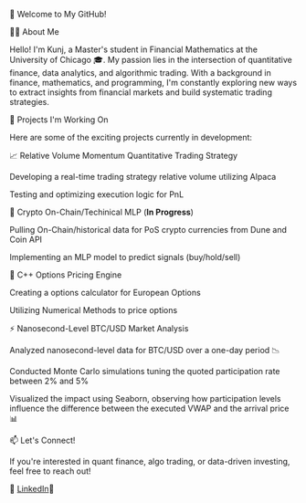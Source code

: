 👋 Welcome to My GitHub!

🧑‍🎓 About Me

Hello! I'm Kunj, a Master's student in Financial Mathematics at the University of Chicago 🎓. My passion lies in the intersection of quantitative finance, data analytics, and algorithmic trading. With a background in finance, mathematics, and programming, I'm constantly exploring new ways to extract insights from financial markets and build systematic trading strategies.

🚀 Projects I'm Working On

Here are some of the exciting projects currently in development:

📈 Relative Volume Momentum Quantitative Trading Strategy 

Developing a real-time trading strategy relative volume utilizing Alpaca

Testing and optimizing execution logic for PnL

🤖 Crypto On-Chain/Techinical MLP (**In Progress**)

Pulling On-Chain/historical data for PoS crypto currencies from Dune and Coin API

Implementing an MLP model to predict signals (buy/hold/sell)

🔢 C++ Options Pricing Engine

Creating a options calculator for European Options

Utilizing Numerical Methods to price options

⚡ Nanosecond-Level BTC/USD Market Analysis

Analyzed nanosecond-level data for BTC/USD over a one-day period 📉

Conducted Monte Carlo simulations tuning the quoted participation rate between 2% and 5%

Visualized the impact using Seaborn, observing how participation levels influence the difference between the executed VWAP and the arrival price 📊



📫 Let's Connect!

If you're interested in quant finance, algo trading, or data-driven investing, feel free to reach out!

💼 [LinkedIn](https://www.linkedin.com/in/kunjmshah/)📧

